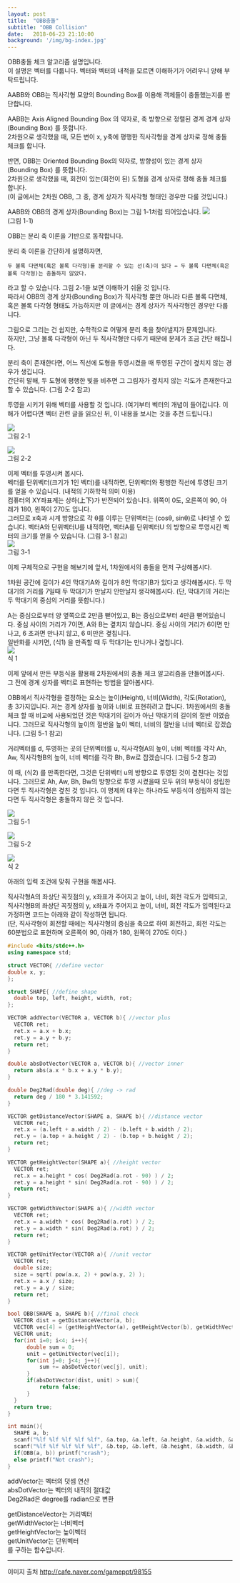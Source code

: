```yaml
---
layout: post
title:  "OBB충돌"
subtitle: "OBB Collision"
date:   2018-06-23 21:10:00
background: '/img/bg-index.jpg'
---
```


OBB충돌 체크 알고리즘 설명입니다.<br>
이 설명은 벡터를 다룹니다. 벡터와 벡터의 내적을 모르면 이해하기가 어려우니 양해 부탁드립니다.<br>

AABB와 OBB는 직사각형 모양의 Bounding Box를 이용해 객체들이 충돌했는지를 판단합니다.<br>

AABB는 Axis Aligned Bounding Box 의 약자로, 축 방향으로 정렬된 경계 경계 상자(Bounding Box) 를 뜻합니다.<br>
2차원으로 생각했을 때, 모든 변이 x, y축에 평행한 직사각형을 경계 상자로 정해 충돌 체크를 합니다.

반면, OBB는 Oriented Bounding Box의 약자로, 방향성이 있는 경계 상자(Bounding Box) 를 뜻합니다.<br>
2차원으로 생각했을 때, 회전이 있는(회전이 된) 도형을 경계 상자로 정해 충돌 체크를 합니다.<br>
(이 글에서는 2차원 OBB, 그 중, 경계 상자가 직사각형 형태인 경우만 다룰 것입니다.)

AABB와 OBB의 경계 상자(Bounding Box)는 그림 1-1처럼 되어있습니다.
<img src = "blob:https://imgur.com/d07a10df-7702-4465-b54b-46b6b5344abb"><br>
(그림 1-1)

OBB는 분리 축 이론을 기반으로 동작합니다.

분리 축 이론을 간단하게 설명하자면,<br>
```
두 볼록 다면체(혹은 볼록 다각형)를 분리할 수 있는 선(축)이 있다 ⇔ 두 볼록 다면체(혹은 볼록 다각형)는 충돌하지 않았다.
```
라고 할 수 있습니다. 그림 2-1을 보면 이해하기 쉬울 것 입니다.<br>
따라서 OBB의 경계 상자(Bounding Box)가 직사각형 뿐만 아니라 다른 볼록 다면체, 혹은 볼록 다각형 형태도 가능하지만 이 글에서는 경계 상자가 직사각형인 경우만 다룹니다.<br>

그림으로 그리는 건 쉽지만, 수학적으로 어떻게 분리 축을 찾아낼지가 문제입니다.<br>
하지만, 그냥 볼록 다각형이 아닌 두 직사각형만 다루기 때문에 문제가 조금 간단 해집니다.<br>

분리 축이 존재한다면, 어느 직선에 도형을 투영시켰을 때 투영된 구간이 곂치지 않는 경우가 생깁니다.<br>
간단히 말해, 두 도형에 평행한 빛을 비추면 그 그림자가 곂치지 않는 각도가 존재한다고 할 수 있습니다. (그림 2-2 참고)<br>

투영을 시키기 위해 벡터를 사용할 것 입니다. (여기부터 벡터의 개념이 들어갑니다. 이해가 어렵다면 벡터 관련 글을 읽으신 뒤, 이 내용을 보시는 것을 추천 드립니다.)

<img src = "https://i.imgur.com/fzPjORr.png"><br>
그림 2-1

<img src = "https://i.imgur.com/C7i9obX.png"><br>
그림 2-2

이제 벡터를 투영시켜 봅시다.<br>
벡터를 단위벡터(크기가 1인 벡터)를 내적하면, 단위벡터와 평행한 직선에 투영된 크기를 얻을 수 있습니다. (내적의 기하학적 의미 이용)<br>
컴퓨터의 XY좌표계는 상하(上下)가 반전되어 있습니다. 위쪽이 0도, 오른쪽이 90, 아래가 180, 왼쪽이 270도 입니다.<br>
그러므로 x축과 시계 방향으로 각 θ를 이루는 단위벡터는 (cosθ, sinθ)로 나타낼 수 있습니다. 벡터A와 단위벡터U를 내적하면, 벡터A를 단위벡터U 의 방향으로 투영시킨 벡터의 크기를 얻을 수 있습니다. (그림 3-1 참고)<br>
<img src = "https://i.imgur.com/pc3mP7a.png"><br>
그림 3-1

이제 구체적으로 구현을 해보기에 앞서, 1차원에서의 충돌을 먼저 구상해봅시다.<br>

1차원 공간에 길이가 4인 막대기A와 길이가 8인 막대기B가 있다고 생각해봅시다. 두 막대기의 거리를 7일때 두 막대기가 만날지 안만날지 생각해봅시다. (단, 막대기의 거리는 두 막대기의 중심의 거리를 뜻합니다.)<br>

A는 중심으로부터 양 옆쪽으로 2만큼 뻗어있고, B는 중심으로부터 4만큼 뻗어있습니다. 중심 사이의 거리가 7이면, A와 B는 곂치지 않습니다. 중심 사이의 거리가 6이면 만나고, 6 초과면 만나지 않고, 6 미만은 곂칩니다.<br>
일반화를 시키면,  (식1) 을 만족할 때 두 막대기는 만나거나 곂칩니다.<br>
<img src = "https://i.imgur.com/d0Uajj2.png"><br>
식 1

이제 앞에서 만든 부등식을 활용해 2차원에서의 충돌 체크 알고리즘을 만들어봅시다.<br>
그 전에 경계 상자를 벡터로 표현하는 방법을 알아봅시다.<br>

OBB에서 직사각형을 결정하는 요소는 높이(Height), 너비(Width), 각도(Rotation), 총 3가지입니다. 저는 경계 상자를 높이와 너비로 표현하려고 합니다. 1차원에서의 충돌 체크 할 때 비교에 사용되었던 것은 막대기의 길이가 아닌 막대기의 길이의 절반 이였습니다. 그러므로 직사각형의 높이의 절반을 높이 벡터, 너비의 절반을 너비 벡터로 잡겠습니다. (그림 5-1 참고)

거리벡터를 d, 투영하는 곳의 단위벡터를 u, 직사각형A의 높이, 너비 벡터를 각각 Ah, Aw, 직사각형B의 높이, 너비 벡터를 각각 Bh, Bw로 잡겠습니다. (그림 5-2 참고)

이 때,  (식2) 를 만족한다면, 그것은 단위벡터 u의 방향으로 투영된 것이 곂친다는 것입니다. 그러므로 Ah, Aw, Bh, Bw의 방향으로 투영 시켰을때 모두 위의 부등식이 성립한다면 두 직사각형은 곂친 것 입니다. 이 명제의 대우는 하나라도 부등식이 성립하지 않는다면  두 직사각형은 충돌하지 않은 것 입니다.

<img src = "https://i.imgur.com/uDlLXnp.png"><br>
그림 5-1

<img src = "https://i.imgur.com/KENLUsv.png"><br>
그림 5-2

<img src = "https://i.imgur.com/BwMyt1Y.png"><br>
식 2

아래의 입력 조건에 맞춰 구현을 해봅시다.

직사각형A의 좌상단 꼭짓점의 y, x좌표가 주어지고 높이, 너비, 회전 각도가 입력되고,<br>
직사각형B의 좌상단 꼭짓점의 y, x좌표가 주어지고 높이, 너비, 회전 각도가 입력된다고 가정하면 코드는 아래와 같이 작성하면 됩니다.<br>
(단, 직사각형이 회전할 때에는 직사각형의 중심을 축으로 하여 회전하고, 회전 각도는 60분법으로 표현하며 오른쪽이 90, 아래가 180, 왼쪽이 270도 이다.)

```cpp
#include <bits/stdc++.h>
using namespace std;

struct VECTOR{ //define vector
double x, y;
};

struct SHAPE{ //define shape
  double top, left, height, width, rot;
};

VECTOR addVector(VECTOR a, VECTOR b){ //vector plus
  VECTOR ret;
  ret.x = a.x + b.x;
  ret.y = a.y + b.y;
  return ret;
}

double absDotVector(VECTOR a, VECTOR b){ //vector inner
  return abs(a.x * b.x + a.y * b.y);
}

double Deg2Rad(double deg){ //deg -> rad
  return deg / 180 * 3.141592;
}

VECTOR getDistanceVector(SHAPE a, SHAPE b){ //distance vector
  VECTOR ret;
  ret.x = (a.left + a.width / 2) - (b.left + b.width / 2);
  ret.y = (a.top + a.height / 2) - (b.top + b.height / 2);
  return ret;
}

VECTOR getHeightVector(SHAPE a){ //height vector
  VECTOR ret;
  ret.x = a.height * cos( Deg2Rad(a.rot - 90) ) / 2;
  ret.y = a.height * sin( Deg2Rad(a.rot - 90) ) / 2;
  return ret;
}

VECTOR getWidthVector(SHAPE a){ //width vector
  VECTOR ret;
  ret.x = a.width * cos( Deg2Rad(a.rot) ) / 2;
  ret.y = a.width * sin( Deg2Rad(a.rot) ) / 2;
  return ret;
}

VECTOR getUnitVector(VECTOR a){ //unit vector
  VECTOR ret;
  double size;
  size = sqrt( pow(a.x, 2) + pow(a.y, 2) );
  ret.x = a.x / size;
  ret.y = a.y / size;
  return ret;
}

bool OBB(SHAPE a, SHAPE b){ //final check
  VECTOR dist = getDistanceVector(a, b);
  VECTOR vec[4] = {getHeightVector(a), getHeightVector(b), getWidthVector(a), getWidthVector(b)};
  VECTOR unit;
  for(int i=0; i<4; i++){
      double sum = 0;
      unit = getUnitVector(vec[i]);
      for(int j=0; j<4; j++){
          sum += absDotVector(vec[j], unit);
      }
      if(absDotVector(dist, unit) > sum){
          return false;
      }
  }
  return true;
}

int main(){
  SHAPE a, b;
  scanf("%lf %lf %lf %lf %lf", &a.top, &a.left, &a.height, &a.width, &a.rot);
  scanf("%lf %lf %lf %lf %lf", &b.top, &b.left, &b.height, &b.width, &b.rot);
  if(OBB(a, b)) printf("crash");
  else printf("Not crash");
}
```

addVector는 벡터의 덧셈 연산<br>
absDotVector는 벡터의 내적의 절대값<br>
Deg2Rad은 degree를 radian으로 변환<br>

getDistanceVector는 거리벡터<br>
getWidthVector는 너비벡터<br>
getHeightVector는 높이벡터<br>
getUnitVector는 단위벡터<br>
를 구하는 함수입니다.

<hr>

이미지 출처 http://cafe.naver.com/gameppt/98155
